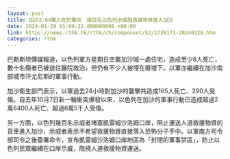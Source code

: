 ```yaml
---
layout: post
title: 加沙2.64萬人死於衝突　幾百名以色列示威阻救援物資進入加沙
date: 2024-01-29 01:09:22.000000000 +08:00
link: https://news.rthk.hk/rthk/ch/component/k2/1738171-20240129.htm
categories: rthk
---
```


巴勒斯坦傳媒報道，以色列軍方星期日空襲加沙城一處住宅，造成至少8人死亡，數十名傷者已被送往醫院救治，但仍有不少人被埋在廢墟下。以軍亦繼續在加沙南部城市汗尤尼斯的軍事行動。

加沙衛生部門表示，以軍過去24小時對加沙的襲擊共造成165人死亡、290人受傷。自去年10月7日新一輪衝突爆發以來，以色列在加沙的軍事行動已造成超過2萬6400人死亡、超過6萬5千人受傷。

另一方面，以色列幾百名示威者堵塞凱雷姆沙洛姆口岸，阻止運送人道救援物資的貨車進入加沙，示威者表示不希望救援物資直接落入恐怖分子手中。以軍南方司令部司令之後簽署命令，宣布凱雷姆沙洛姆口岸地區為「封閉的軍事禁區」，防止以色列民眾繼續在口岸示威，阻撓人道救援物資運送。

